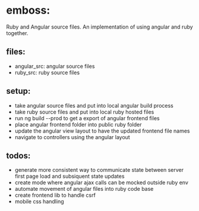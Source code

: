# emboss:
Ruby and Angular source files. An implementation of using angular and ruby together.

## files: 
- angular_src: angular source files
- ruby_src: ruby source files


## setup:
- take angular source files and put into local angular  build process
- take ruby source files and put into local ruby hosted files
- run ng build --prod to get a export of angular frontend files
- place angular frontend folder into public ruby folder
- update the angular view layout to have the updated frontend file names
- navigate to controllers using the angular layout


## todos:
- generate more consistent way to communicate state between server first page load and subsiquent state updates
- create mode where angular ajax calls can be mocked outside ruby env
- automate movement of angular files into ruby  code base
- create frontend lib to handle csrf
- mobile css handling


